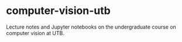 # computer-vision-utb
Lecture notes and Jupyter notebooks on the undergraduate course on computer vision at UTB.
